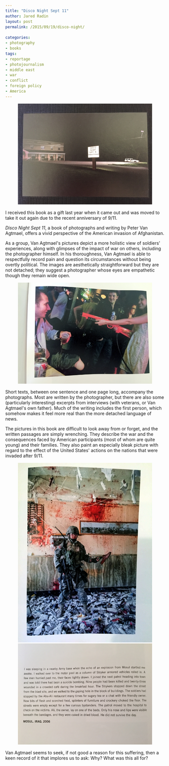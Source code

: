 ```yaml
---
title: "Disco Night Sept 11"
author: Jared Radin
layout: post
permalink: /2015/09/19/disco-night/

categories:
- photography
- books
tags:
- reportage
- photojournalism
- middle east
- war
- conflict
- foreign policy
- America
---
```

<figure>
<img src="/assets/2015/09/disco-night-cover.jpg" alt="Disco Night Sept 11 by Peter Van Agtmael" />
</figure>

I received this book as a gift last year when it came out and was moved to take it out again due to the recent anniversary of 9/11.

*Disco Night Sept 11*, a book of photographs and writing by Peter Van Agtmael, offers a vivid perspective of the American invasion of Afghanistan.

As a group, Van Agtmael's pictures depict a more holistic view of soldiers' experiences, along with glimpses of the impact of war on others, including the photographer himself. In his thoroughness, Van Agtmael is able to respectfully record pain and question its circumstances without being overtly political. The images are aesthetically straightforward but they are not detached; they suggest a photographer whose eyes are empathetic though they remain wide open.

<!--more-->

<figure>
<img src="/assets/2015/09/bar-stranger.jpg" alt="Disco Night Sept 11 by Peter Van Agtmael" />
</figure>

Short texts, between one sentence and one page long, accompany the photographs. Most are written by the photographer, but there are also some (particularly interesting) excerpts from interviews (with veterans, or Van Agtmael's own father). Much of the writing includes the first person, which somehow makes it feel more real than the more detached language of news.

<!-- <figure>
<img src="/assets/2015/09/after-ied.jpg" alt="Disco Night Sept 11 by Peter Van Agtmael" />
</figure> -->

The pictures in this book are difficult to look away from or forget, and the written passages are simply wrenching. They describe the war and the consequences faced by American participants (most of whom are quite young) and their families. They also paint an especially bleak picture with regard to the effect of the United States' actions on the nations that were invaded after 9/11.

<figure>
<img src="/assets/2015/09/cafe-soldier.jpg" alt="Disco Night Sept 11 by Peter Van Agtmael" />

<img src="/assets/2015/09/cafe-text.jpg" alt="Disco Night Sept 11 by Peter Van Agtmael" />
</figure>

Van Agtmael seems to seek, if not good a reason for this suffering, then a keen record of it that implores us to ask: Why? What was this all for?
